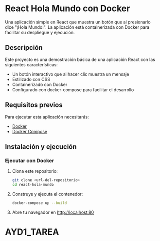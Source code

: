 # React Hola Mundo con Docker

Una aplicación simple en React que muestra un botón que al presionarlo dice "¡Hola Mundo!". La aplicación está containerizada con Docker para facilitar su despliegue y ejecución.

## Descripción

Este proyecto es una demostración básica de una aplicación React con las siguientes características:

- Un botón interactivo que al hacer clic muestra un mensaje
- Estilizado con CSS
- Containerizado con Docker
- Configurado con docker-compose para facilitar el desarrollo

## Requisitos previos

Para ejecutar esta aplicación necesitarás:

- [Docker](https://www.docker.com/get-started)
- [Docker Compose](https://docs.docker.com/compose/install/)


## Instalación y ejecución


### Ejecutar con Docker

1. Clona este repositorio:
   ```bash
   git clone <url-del-repositorio>
   cd react-hola-mundo
   ```

2. Construye y ejecuta el contenedor:
   ```bash
   docker-compose up --build
   ```

3. Abre tu navegador en [http://localhost:80](http://localhost:80)

# AYD1_TAREA
